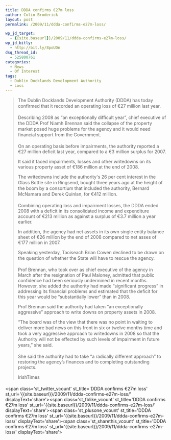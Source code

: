 ```yaml
---
title: DDDA confirms €27m loss
author: Colin Broderick
layout: post
permalink: /2009/11/ddda-confirms-e27m-loss/

wp_jd_target:
  - {{site.baseurl}}/2009/11/ddda-confirms-e27m-loss/
wp_jd_bitly:
  - http://bit.ly/8poUDn
dsq_thread_id:
  - 525800761
categories:
  - News
  - Of Interest
tags:
  - Dublin Docklands Development Authority
  - Loss
---
```

> <p style="line-height: 18px; margin-top: 0px; margin-right: 0px; margin-bottom: 18px; margin-left: 0px;">
>   The Dublin Docklands Development Authority (DDDA) has today confirmed that it recorded an operating loss of €27 million last year.
> </p>
> 
> <p style="line-height: 18px; margin-top: 0px; margin-right: 0px; margin-bottom: 18px; margin-left: 0px;">
>   Describing 2008 as “an exceptionally difficult year”, chief executive of the DDDA Prof Niamh Brennan said the collapse of the property market posed huge problems for the agency and it would need financial support from the Government.
> </p>
> 
> On an operating basis before impairments, the authority reported a €27 million deficit last year, compared to a €3 million surplus for 2007.
> 
> It said it faced impairments, losses and other writedowns on its various property asset of €186 million at the end of 2008.
> 
> <p style="line-height: 18px; margin-top: 0px; margin-right: 0px; margin-bottom: 18px; margin-left: 0px;">
>   The writedowns include the authority's 26 per cent interest in the Glass Bottle site in Ringsend, bought three years ago at the height of the boom by a consortium that included the authority, Bernard McNamara and Derek Quinlan, for €412 million.
> </p>
> 
> Combining operating loss and impairment losses, the DDDA ended 2008 with a deficit in its consolidated income and expenditure account of €213 million as against a surplus of €3.7 million a year earlier.
> 
> In addition, the agency had net assets in its own single entity balance sheet of €26 million by the end of 2008 compared to net asses of €177 million in 2007.
> 
> <p style="line-height: 18px; margin-top: 0px; margin-right: 0px; margin-bottom: 18px; margin-left: 0px;">
>   Speaking yesterday, Taoiseach Brian Cowen declined to be drawn on the question of whether the State will have to rescue the agency.
> </p>
> 
> Prof Brennan, who took over as chief executive of the agency in March after the resignation of Paul Maloney, admitted that public confidence had been seriously undermined in recent months. However, she added the authority had made &#8220;significant progress&#8221; in addressing its financial problems and estimated that the deficit for this year would be &#8220;substantially lower&#8221; than in 2008.
> 
> Prof Brennan said the authority had taken “an exceptionally aggressive” approach to write downs on property assets in 2008.
> 
> <p style="line-height: 18px; margin-top: 0px; margin-right: 0px; margin-bottom: 18px; margin-left: 0px;">
>   “The board was of the view that there was no point in waiting to deliver more bad news on this front in six or twelve months time and took a very aggressive approach to writedowns in 2008 so that the Authority will not be effected by such levels of impairment in future years,” she said.
> </p>
> 
> She said the authority had to take &#8220;a radically different approach&#8221; to restoring the agency&#8217;s finances and to completing outstanding projects.
> 
> <p style="line-height: 18px; margin-top: 0px; margin-right: 0px; margin-bottom: 18px; margin-left: 0px;">
>   IrishTimes
> </p>

<span class='st\_twitter\_vcount' st\_title='DDDA confirms €27m loss' st\_url='{{site.baseurl}}/2009/11/ddda-confirms-e27m-loss/' displayText='share'></span><span class='st\_fblike\_vcount' st\_title='DDDA confirms €27m loss' st\_url='{{site.baseurl}}/2009/11/ddda-confirms-e27m-loss/' displayText='share'></span><span class='st\_plusone\_vcount' st\_title='DDDA confirms €27m loss' st\_url='{{site.baseurl}}/2009/11/ddda-confirms-e27m-loss/' displayText='share'></span><span class='st\_sharethis\_vcount' st\_title='DDDA confirms €27m loss' st\_url='{{site.baseurl}}/2009/11/ddda-confirms-e27m-loss/' displayText='share'></span>